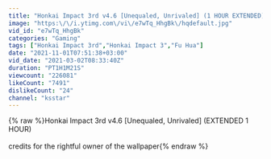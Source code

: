```yaml
---
title: "Honkai Impact 3rd v4.6 [Unequaled, Unrivaled] (1 HOUR EXTENDED)"
image: "https:\/\/i.ytimg.com\/vi\/e7wTq_HhgBk\/hqdefault.jpg"
vid_id: "e7wTq_HhgBk"
categories: "Gaming"
tags: ["Honkai Impact 3rd","Honkai Impact 3","Fu Hua"]
date: "2021-11-01T07:51:38+03:00"
vid_date: "2021-03-02T08:33:40Z"
duration: "PT1H1M21S"
viewcount: "226081"
likeCount: "7491"
dislikeCount: "24"
channel: "ksstar"
---
```

{% raw %}Honkai Impact 3rd v4.6 [Unequaled, Unrivaled] (EXTENDED 1 HOUR)<br /><br />credits for the rightful owner of the wallpaper{% endraw %}
